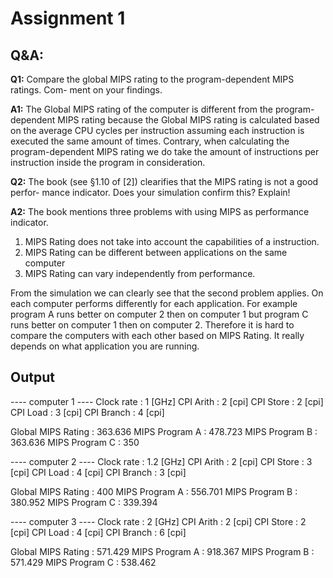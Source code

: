 

# Assignment 1

## Q&A:

**Q1:** Compare the global MIPS rating to the program-dependent MIPS ratings. Com-
ment on your findings.

**A1:** The Global MIPS rating of the computer is different from the program-dependent MIPS rating because the Global MIPS rating is calculated based on the average CPU cycles per instruction assuming each instruction is executed the same amount of times. Contrary, when calculating the program-dependent MIPS rating we do take the amount of instructions per instruction inside the program in consideration. 

**Q2:** The book (see §1.10 of [2]) clearifies that the MIPS rating is not a good perfor-
mance indicator. Does your simulation confirm this? Explain!

**A2:** The book mentions three problems with using MIPS as performance indicator.
1. MIPS Rating does not take into account the capabilities of a instruction.
2. MIPS Rating can be different between applications on the same computer
3. MIPS Rating can vary independently from performance.

From the simulation we can clearly see that the second problem applies. On each computer performs differently for each application. For example program A runs better on computer 2 then on computer 1 but program C runs better on computer 1 then on computer 2. Therefore it is hard to compare the computers with each other based on MIPS Rating. It really depends on what application you are running. 


## Output
---- computer 1 ----
Clock rate	: 1 [GHz]
CPI Arith	: 2 [cpi]
CPI Store	: 2 [cpi]
CPI Load	: 3 [cpi]
CPI Branch	: 4 [cpi]

Global MIPS Rating	: 363.636
MIPS Program A		: 478.723
MIPS Program B		: 363.636
MIPS Program C		: 350


---- computer 2 ----
Clock rate	: 1.2 [GHz]
CPI Arith	: 2 [cpi]
CPI Store	: 3 [cpi]
CPI Load	: 4 [cpi]
CPI Branch	: 3 [cpi]

Global MIPS Rating	: 400
MIPS Program A		: 556.701
MIPS Program B		: 380.952
MIPS Program C		: 339.394


---- computer 3 ----
Clock rate	: 2 [GHz]
CPI Arith	: 2 [cpi]
CPI Store	: 2 [cpi]
CPI Load	: 4 [cpi]
CPI Branch	: 6 [cpi]

Global MIPS Rating	: 571.429
MIPS Program A		: 918.367
MIPS Program B		: 571.429
MIPS Program C		: 538.462
